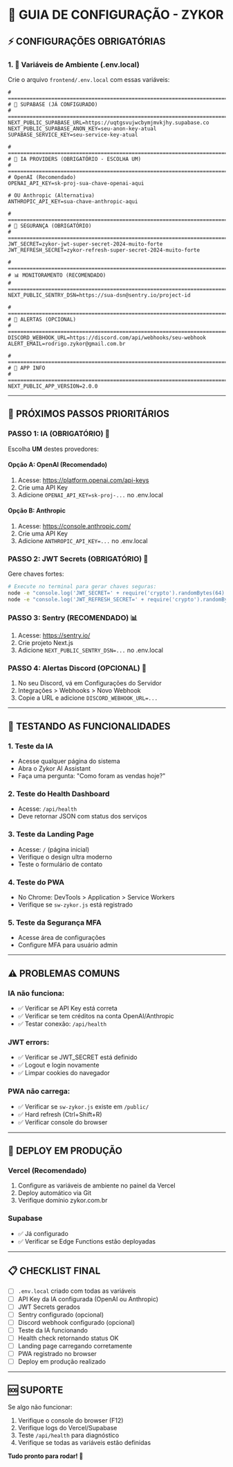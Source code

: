 # 🔧 GUIA DE CONFIGURAÇÃO - ZYKOR

## ⚡ CONFIGURAÇÕES OBRIGATÓRIAS

### 1. **📝 Variáveis de Ambiente (.env.local)**

Crie o arquivo `frontend/.env.local` com essas variáveis:

```env
# =============================================================================
# 🔗 SUPABASE (JÁ CONFIGURADO)
# =============================================================================
NEXT_PUBLIC_SUPABASE_URL=https://uqtgsvujwcbymjmvkjhy.supabase.co
NEXT_PUBLIC_SUPABASE_ANON_KEY=seu-anon-key-atual
SUPABASE_SERVICE_KEY=seu-service-key-atual

# =============================================================================
# 🤖 IA PROVIDERS (OBRIGATÓRIO - ESCOLHA UM)
# =============================================================================
# OpenAI (Recomendado)
OPENAI_API_KEY=sk-proj-sua-chave-openai-aqui

# OU Anthropic (Alternativa)
ANTHROPIC_API_KEY=sua-chave-anthropic-aqui

# =============================================================================
# 🔐 SEGURANÇA (OBRIGATÓRIO)
# =============================================================================
JWT_SECRET=zykor-jwt-super-secret-2024-muito-forte
JWT_REFRESH_SECRET=zykor-refresh-super-secret-2024-muito-forte

# =============================================================================
# 📊 MONITORAMENTO (RECOMENDADO)
# =============================================================================
NEXT_PUBLIC_SENTRY_DSN=https://sua-dsn@sentry.io/project-id

# =============================================================================
# 🚨 ALERTAS (OPCIONAL)
# =============================================================================
DISCORD_WEBHOOK_URL=https://discord.com/api/webhooks/seu-webhook
ALERT_EMAIL=rodrigo.zykor@gmail.com.br

# =============================================================================
# 🔢 APP INFO
# =============================================================================
NEXT_PUBLIC_APP_VERSION=2.0.0
```

---

## 🎯 **PRÓXIMOS PASSOS PRIORITÁRIOS**

### **PASSO 1: IA (OBRIGATÓRIO) 🤖**

Escolha **UM** destes provedores:

#### **Opção A: OpenAI (Recomendado)**
1. Acesse: https://platform.openai.com/api-keys
2. Crie uma API Key
3. Adicione `OPENAI_API_KEY=sk-proj-...` no .env.local

#### **Opção B: Anthropic**
1. Acesse: https://console.anthropic.com/
2. Crie uma API Key  
3. Adicione `ANTHROPIC_API_KEY=...` no .env.local

### **PASSO 2: JWT Secrets (OBRIGATÓRIO) 🔐**

Gere chaves fortes:
```bash
# Execute no terminal para gerar chaves seguras:
node -e "console.log('JWT_SECRET=' + require('crypto').randomBytes(64).toString('hex'))"
node -e "console.log('JWT_REFRESH_SECRET=' + require('crypto').randomBytes(64).toString('hex'))"
```

### **PASSO 3: Sentry (RECOMENDADO) 📊**

1. Acesse: https://sentry.io/
2. Crie projeto Next.js
3. Adicione `NEXT_PUBLIC_SENTRY_DSN=...` no .env.local

### **PASSO 4: Alertas Discord (OPCIONAL) 🚨**

1. No seu Discord, vá em Configurações do Servidor
2. Integrações > Webhooks > Novo Webhook
3. Copie a URL e adicione `DISCORD_WEBHOOK_URL=...`

---

## 🧪 **TESTANDO AS FUNCIONALIDADES**

### **1. Teste da IA**
- Acesse qualquer página do sistema
- Abra o Zykor AI Assistant
- Faça uma pergunta: "Como foram as vendas hoje?"

### **2. Teste do Health Dashboard**
- Acesse: `/api/health`
- Deve retornar JSON com status dos serviços

### **3. Teste da Landing Page**
- Acesse: `/` (página inicial)
- Verifique o design ultra moderno
- Teste o formulário de contato

### **4. Teste do PWA**
- No Chrome: DevTools > Application > Service Workers
- Verifique se `sw-zykor.js` está registrado

### **5. Teste da Segurança MFA**
- Acesse área de configurações
- Configure MFA para usuário admin

---

## ⚠️ **PROBLEMAS COMUNS**

### **IA não funciona:**
- ✅ Verificar se API Key está correta
- ✅ Verificar se tem créditos na conta OpenAI/Anthropic
- ✅ Testar conexão: `/api/health`

### **JWT errors:**
- ✅ Verificar se JWT_SECRET está definido
- ✅ Logout e login novamente
- ✅ Limpar cookies do navegador

### **PWA não carrega:**
- ✅ Verificar se `sw-zykor.js` existe em `/public/`
- ✅ Hard refresh (Ctrl+Shift+R)
- ✅ Verificar console do browser

---

## 🚀 **DEPLOY EM PRODUÇÃO**

### **Vercel (Recomendado)**
1. Configure as variáveis de ambiente no painel da Vercel
2. Deploy automático via Git
3. Verifique domínio zykor.com.br

### **Supabase**
- ✅ Já configurado
- ✅ Verificar se Edge Functions estão deployadas

---

## 📋 **CHECKLIST FINAL**

- [ ] `.env.local` criado com todas as variáveis
- [ ] API Key da IA configurada (OpenAI ou Anthropic)
- [ ] JWT Secrets gerados
- [ ] Sentry configurado (opcional)
- [ ] Discord webhook configurado (opcional)
- [ ] Teste da IA funcionando
- [ ] Health check retornando status OK
- [ ] Landing page carregando corretamente
- [ ] PWA registrado no browser
- [ ] Deploy em produção realizado

---

## 🆘 **SUPORTE**

Se algo não funcionar:
1. Verifique o console do browser (F12)
2. Verifique logs do Vercel/Supabase
3. Teste `/api/health` para diagnóstico
4. Verifique se todas as variáveis estão definidas

**Tudo pronto para rodar! 🎉**
